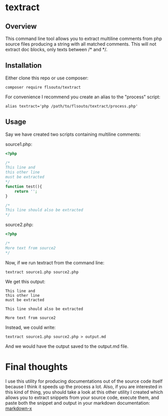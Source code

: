 # textract

## Overview

This command line tool allows you to extract multiline comments from php source files producing a string with all matched comments. This will not extract doc blocks, only texts between /* and */.

## Installation

Either clone this repo or use composer:

```
composer require flsouto/textract
```

For convenience I recommend you create an alias to the "process" script:

```
alias textract='php /path/to/flsouto/textract/process.php'
```

## Usage

Say we have created two scripts containing multiline comments:

source1.php:

```php
<?php

/*
This line and
this other line
must be extracted
*/
function test(){
	return '';
}

/* 
This line should also be extracted
*/
```

source2.php:
```php
<?php

/*
More text from source2
*/
```

Now, if we run textract from the command line:

```
textract source1.php source2.php
```

We get this output:

```
This line and
this other line
must be extracted

This line should also be extracted

More text from source2
```

Instead, we could write:

```
textract source1.php source2.php > output.md
```

And we would have the output saved to the output.md file.

# Final thoughts

I use this utility for producing documentations out of the source code itself because I think it speeds up the process a lot. Also, if you are interested in this kind of thing, you should take a look at this other utility I created which allows you to extract snippets from your source code, execute them, and paste both the snippet and output in your markdown documentation: [markdown-x](https://github.com/flsouto/mdx)
